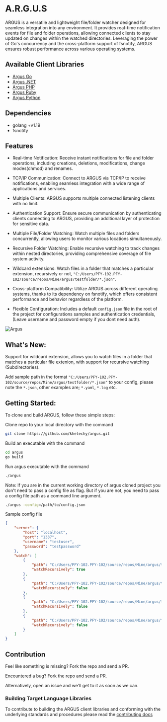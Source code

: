 # A.R.G.U.S

ARGUS is a versatile and lightweight file/folder watcher designed for seamless integration into any environment.
It provides real-time notification events for file and folder operations, allowing connected clients to stay updated on changes within the watched directories.
Leveraging the power of Go's concurrency and the cross-platform support of fsnotify, ARGUS ensures robust performance across various operating systems.

## Available Client Libraries

- [Argus Go](https://github.com/Khelechy/argus-go)
- [Argus .NET](https://github.com/Khelechy/argus-dotnet)
- [Argus PHP](https://github.com/Khelechy/argus-php)
- [Argus Ruby](https://github.com/Khelechy/argus-ruby)
- [Argus Python](https://github.com/jayjaychukwu/argus-python)

## Dependencies

- golang +v1.19
- fsnotify

## Features

- Real-time Notification: Receive instant notifications for file and folder operations, including creations, deletions, modifications, change modes(chmod) and renames.

- TCP/IP Communication: Connect to ARGUS via TCP/IP to receive notifications, enabling seamless integration with a wide range of applications and services.

- Multiple Clients: ARGUS supports multiple connected listening clients with no limit.

- Authentication Support: Ensure secure communication by authenticating clients connecting to ARGUS, providing an additional layer of protection for sensitive data.

- Multiple File/Folder Watching: Watch multiple files and folders concurrently, allowing users to monitor various locations simultaneously.

- Recursive Folder Watching: Enable recursive watching to track changes within nested directories, providing comprehensive coverage of file system activity.

- Wildcard extensions: Watch files in a folder that matches a particular extension, recursively or not, `"C:/Users/PFY-102.PFY-102/source/repos/Mine/argus/testfolder/*.json"`.

- Cross-platform Compatibility: Utilize ARGUS across different operating systems, thanks to its dependency on fsnotify, which offers consistent performance and behavior regardless of the platform.

- Flexible Configuration: Includes a default `config.json` file in the root of the project for configurations samples and authentication credentials, (Leave username and password empty if you dont need auth).

![Argus](https://i.ibb.co/JKB8Nsy/argusbg.png)

## What's New:

Support for wildcard extension, allows you to watch files in a folder that matches a particular file extenion, with support for recursive watching (Subdirectories). 

Add sample path in the format  `"C:/Users/PFY-102.PFY-102/source/repos/Mine/argus/testfolder/*.json"` to your config, please note the `*.json`, other examples are; `*.yaml`, `*.log` etc.

## Getting Started:

To clone and build ARGUS, follow these simple steps:

Clone repo to your local directory with the command

```sh
git clone https://github.com/khelechy/argus.git
```

Build an executable with the command

```sh
cd argus
go build
```

Run argus executable with the command

```sh
./argus
```

Note: If you are in the current working directory of argus cloned project you don't need to pass a config file as flag. But if you are not, you need to pass a config file path as a command line argument.

```sh
./argus -config=/path/to/config.json
```

Sample config file

```json
{
    "server": {
        "host": "localhost",
        "port": "1337",
        "username": "testuser",
        "password": "testpassword"
    },
    "watch": [
        {
            "path": "C:/Users/PFY-102.PFY-102/source/repos/Mine/argus/testfolder2",
            "watchRecursively": true
        },
        {
            "path": "C:/Users/PFY-102.PFY-102/source/repos/Mine/argus/testfolder",
            "watchRecursively": false
        },
        {
            "path": "C:/Users/PFY-102.PFY-102/source/repos/Mine/argus/testfolder/*.json",
            "watchRecursively": false
        },
        {
            "path": "C:/Users/PFY-102.PFY-102/source/repos/Mine/argus/file.txt",
            "watchRecursively": false
        }
    ]
}
```

## Contribution

Feel like something is missing? Fork the repo and send a PR.

Encountered a bug? Fork the repo and send a PR.

Alternatively, open an issue and we'll get to it as soon as we can.

### Building Target Language Libraries

To contribute to building the ARGUS client libraries and conforming with the underlying standards and procedures please read the [contributing docs](https://github.com/Khelechy/argus/blob/main/CONTRIBUTING.md)
